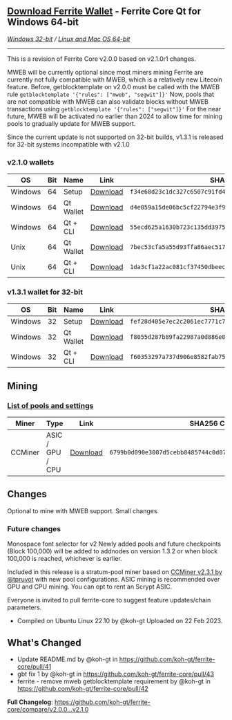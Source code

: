 ## [**Download Ferrite Wallet**](https://github.com/koh-gt/ferrite-core/releases/download/v2.1.0/ferrite-qt.exe) - Ferrite Core Qt for Windows 64-bit
_[Windows 32-bit](https://github.com/koh-gt/ferrite-core/releases/download/v2.0.0/ferrite-qt-x86.exe) / [Linux and Mac OS 64-bit](https://github.com/koh-gt/ferrite-core/releases/download/v2.1.0/ferrite-qt.7z)_

---

This is a revision of Ferrite Core v2.0.0 based on v2.1.0r1 changes. 

MWEB will be currently optional since most miners mining Ferrite are currently not fully compatible with MWEB, which is a relatively new Litecoin feature. 
Before, getblocktemplate on v2.0.0 must be called with the MWEB rule 
`getblocktemplate '{"rules": ["mweb", "segwit"]}'`
Now, pools that are not compatible with MWEB can also validate blocks without MWEB transactions using 
`getblocktemplate '{"rules": ["segwit"]}'`
For the near future, MWEB will be activated no earlier than 2024 to allow time for mining pools to gradually update for MWEB support.

Since the current update is not supported on 32-bit builds, v1.3.1 is released for 32-bit systems incompatible with v2.1.0

### v2.1.0 wallets
| OS                        | Bit      | Name                   | Link                              | SHA256 Checksum                         |
|--------------------|-------|---------------------|--------------------------|---------------------------------------|
| Windows             | 64     | Setup                     | [Download](https://github.com/koh-gt/ferrite-core/releases/download/v2.1.0/ferrite-2.1.0-win64-setup.exe) | `f34e68d23c1dc327c6507c91fd4093e7da7b86d17fe3601adff61f97531eb71b` |
| Windows             | 64     | Qt Wallet               | [Download](https://github.com/koh-gt/ferrite-core/releases/download/v2.1.0/ferrite-qt.exe) |  `d4e059a15de06bc5cf22794e3f92f9ee6a2fa5fb5e4773a2cbbae896f7e9251c` |
| Windows             | 64     | Qt + CLI               | [Download](https://github.com/koh-gt/ferrite-core/releases/download/v2.1.0/ferrite-2.1.0.7z) | `55ecd625a1630b723c135dd397534a379e50af18b2eeef3d124d457051f8979b` |
| Unix                     | 64     | Qt Wallet                | [Download](https://github.com/koh-gt/ferrite-core/releases/download/v2.1.0/ferrite-qt.7z) | `7bec53cfa5a55d93ffa86aec517c3d0328b288b4f2b86c3fb3cfb378c5ae8813` |
| Unix                     |  64     | Qt + CLI                | [Download](https://github.com/koh-gt/ferrite-core/releases/download/v2.1.0/ferrite-2.1.0-unix.7z)  | `1da3cf1a22ac081cf37450dbeecce896c26c76676a8e735efc268c63abf13a11` |

### v1.3.1 wallet for 32-bit
| OS                        | Bit      | Name                   | Link                              | SHA256 Checksum                         |
|--------------------|-------|---------------------|--------------------------|---------------------------------------|
| Windows             | 32     | Setup                     | [Download](https://github.com/koh-gt/ferrite-core/releases/download/v2.0.0/ferrite-1.3.1-win32-setup.exe) | `fef28d405e7ec2c2061ec7771c7e72323a3de8c6f2709595fe76c4699e038477` |
| Windows             | 32     | Qt Wallet                | [Download](https://github.com/koh-gt/ferrite-core/releases/download/v2.0.0/ferrite-qt-x86.exe) | `f8055d287b89fa22987a0d886e0ac18953d6b7363ddfa10f2a9b6542acaa9ee2` |
| Windows             | 32     | Qt + CLI               | [Download](https://github.com/koh-gt/ferrite-core/releases/download/v2.0.0/ferrite-1.3.1.7z) | `f60353297a737d906e8582fab7565b265aaafce99f4bbf238db597369f2e9af3` |


## Mining
### [List of pools and settings](https://github.com/koh-gt/ferrite-core/wiki/Mining-Pools-List)
| Miner                  | Type                     | Link                             | SHA256 Checksum                                                                |
|-------------------|---------------------|-------------------------|-----------------------------------------------------------------|
| CCMiner             | ASIC / GPU / CPU | [Download](https://github.com/koh-gt/ferrite-core/releases/download/v1.3.0/ferrite-pool-miner-1.3.0.7z) | `6799b0d090e3007d5cebb8485744c0d07a68c5dd0f4df84c17198ba94dac2ffd` |

## Changes
Optional to mine with MWEB support.
Small changes.

### Future changes
Monospace font selector for v2
Newly added pools and future checkpoints (Block 100,000) will be added to addnodes on version 1.3.2 or when block 100,000 is reached, whichever is earlier.

Included in this release is a stratum-pool miner based on [CCMiner v2.3.1 by @tpruvot](https://github.com/tpruvot/ccminer/releases/tag/2.3.1-tpruvot) with new pool configurations.
ASIC mining is recommended over GPU and CPU mining. You can opt to rent an Scrypt ASIC.

Everyone is invited to pull ferrite-core to suggest feature updates/chain parameters.

* Compiled on Ubuntu Linux 22.10 by @koh-gt
Uploaded on 22 Feb 2023.

## What's Changed
* Update README.md by @koh-gt in https://github.com/koh-gt/ferrite-core/pull/41
* gbt fix 1 by @koh-gt in https://github.com/koh-gt/ferrite-core/pull/43
* ferrite -  remove mweb getblocktemplate requirement by @koh-gt in https://github.com/koh-gt/ferrite-core/pull/42

**Full Changelog**: https://github.com/koh-gt/ferrite-core/compare/v2.0.0...v2.1.0